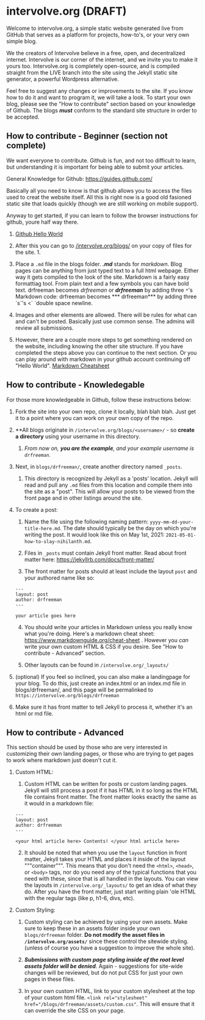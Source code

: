 # intervolve.org (DRAFT)


Welcome to intervolve.org, a simple static website generated live from GitHub that serves as a platform for projects, how-to's, or your very own simple blog.

We the creators of Intervolve believe in a free, open, and decentralized internet.  Intervolve is our corner of the internet, and we invite you to make it yours too.  Intervolve.org is completely open-source, and is compiled straight from the LIVE branch into the site using the Jekyll static site generator, a powerful Wordpress alternative. 

Feel free to suggest any changes or improvements to the site. If you know how to do it and want to program it, we will take a look. To start your own blog, please see the "How to contribute" section based on your knowledge of Github.  The blogs ***must*** conform to the standard site structure in order to be accepted.  

## How to contribute - Beginner (section not complete)

We want everyone to contribute.  Github is fun, and not too difficult to learn, but understanding it is important for being able to submit your articles.

General Knowledge for Github:  https://guides.github.com/

Basically all you need to know is that github allows you to access the files used to creat the website itself. All this is right now is a good old fasioned static site that loads quickly (though we are still working on mobile support).

Anyway to get started, if you can learn to follow the browser instructions for github, youre half way there. 

1. [Github Hello World](https://guides.github.com/activities/hello-world/)

2. After this you can go to [/intervolve.org/blogs/](https://github.com/intervolve-org/intervolve.org/tree/main/intervolve.org/blogs) on your copy of files for the site.
	1.

3. Place a `.md` file in the blogs folder. ***.md*** stands for *markdown*. Blog pages can be anything from just typed text to a full html webpage. Either way it gets compiled to the look of the site. Markdown is a fairly easy formattiag tool. From plain text and a few symbols you can have bold text.  drfreeman becomes *drfreeman* or ***drfreeman*** by adding three `*`'s  Markdown code: drfreeman becomes \*\*\* drfreeman\*\*\* by adding three \`s\`'s  \<\`  \`double space newline.  

4. Images and other elements are allowed. There will be rules for what can and can't be posted. Basically just use common sense. The admins will review all submissions.

5. However, there are a couple more steps to get something rendered on the website, including knowing the other site structure. If you have completed the steps above you can continue to the next section. Or you can play around with markdown in your github account continuing off "Hello World".  [Markdown Cheatsheet](https://www.markdownguide.org/cheat-sheet)
<!---
Test comment but also speaking of images, a few small images could be added here for the tutorial
-->

## How to contribute - Knowledegable

For those more knowledgeable in Github, follow these instructions below:

1. Fork the site into your own repo, clone it locally, blah blah blah.  Just get it to a point where you can work on your own copy of the repo.

2. **All blogs originate in `/intervolve.org/blogs/<username>/` - so **create a directory** using your username in this directory. 
  
   1. *From now on, **you are the example**, and your example username is `drfreeman`.*

3. Next, in `blogs/drfreeman/`, create another directory named `_posts`.
  
   1. This directory is recognized by Jekyll as a 'posts' location.  Jekyll will read and pull any `.md` files from this location and compile them into the site as a "post".  This will allow your posts to be viewed from the front page and in other listings around the site.

4. To create a post:
  
   1. Name the file using the following naming pattern:  `yyyy-mm-dd-your-title-here.md`.  The date should typically be the day on which you're writing the post.  It would look like this on May 1st, 2021:  `2021-05-01-how-to-slay-nihilanth.md`.
  
   2. Files in `_posts` must contain Jekyll front matter.  Read about front matter here:  https://jekyllrb.com/docs/front-matter/
  
   3. The front matter for posts should at least include the layout `post` and your authored name like so:
    ```
    ---
    layout: post
    author: drfreeman
    ---

    your article goes here
    ```
  
   4. You should write your articles in Markdown unless you really know what you're doing.  Here's a markdown cheat sheet:  https://www.markdownguide.org/cheat-sheet .  However you *can* write your own custom HTML & CSS if you desire.  See "How to contribute - Advanced" section.

   5. Other layouts can be found in `/intervolve.org/_layouts/`

4. (optional)  If you feel so inclined, you can also make a landingpage for your blog.  To do this, just create an index.html or an index.md file in blogs/drfreeman/, and this page will be permalinked to `https://intervolve.org/blogs/drfreeman`

  1. Make sure it has front matter to tell Jekyll to process it, whether it's an html or md file.
   
## How to contribute - Advanced

This section should be used by those who are very interested in customizing their own landing pages, or those who are trying to get pages to work where markdown just doesn't cut it.

1. Custom HTML:

   1. Custom HTML can be written for posts or custom landing pages.  Jekyll will still process a post if it has HTML in it so long as the HTML file contains front matter.  The front matter looks exactly the same as it would in a markdown file:
    ```
    ---
    layout: post
    author: drfreeman
    ---
    
    <your html article here> Contents! </your html article here>
    ```
 
   2. It should be noted that when you use the `layout` function in front matter, Jekyll takes your HTML and places it inside of the layout """container""".  This means that you don't need the `<html>`, `<head>`, or `<body>` tags, nor do you need any of the typical functions that you need with these, since that is all handled in the layouts.  You can view the layouts in `/intervolve.org/_layouts/` to get an idea of what they do.  After you have the front matter, just start writing plain 'ole HTML with the regular tags (like p, h1-6, divs, etc).

2. Custom Styling:

   1. Custom styling can be achieved by using your own assets.  Make sure to keep these in an assets folder inside your own `blogs/drfreeman` folder.  **Do not modify the asset files in `/intervolve.org/assets/`** since these control the sitewide styling.  (unless of course you have a suggestion to improve the whole site).

   2. ***Submissions with custom page styling inside of the root level assets folder will be denied***.  Again - suggestions for site-wide changes will be reviewed, but do not put CSS for just your own pages in these files.

   3. In your own custom HTML, link to your custom stylesheet at the top of your custom html file.  `<link rel="stylesheet" href="/blogs/drfreeman/assets/custom.css"`.  This will ensure that it can override the site CSS on your page.

    
